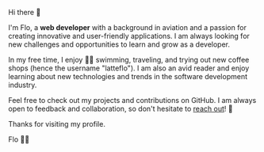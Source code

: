 
Hi there 👋

I'm Flo, a <strong>web developer</strong> with a background in aviation and a passion for creating innovative and user-friendly applications. 
I am always looking for new challenges and opportunities to learn and grow as a developer.

In my free time, I enjoy 🏊‍♀️ swimming, traveling, and trying out new coffee shops (hence the username "latteflo"). I am also an avid reader and enjoy learning about new technologies and trends in the software development industry. 

<!-- Technical Skills 💻: -->
<!-- JavaScript React Next JS Styled Components HTML5 TailwindCSS CSS3 TypeScript Bootstrap jQuery Visual Studio Code NodeJS MySQL MongoDB
 -->
Feel free to check out my projects and contributions on GitHub. I am always open to feedback and collaboration, so don't hesitate to <a href="mailto:sf.simion.f@gmail.com">reach out</a>! 📩

Thanks for visiting my profile.

Flo 🙋‍♀️

<!--
**Latteflo/Latteflo** is a ✨ _special_ ✨ repository because its `README.md` (this file) appears on your GitHub profile.

Here are some ideas to get you started:

-🔭 I’m currently working on ...
- 🌱 I’m currently learning ...
- 👯 I’m looking to collaborate on ...
- 🤔 I’m looking for help with ...
- 💬 Ask me about ...
- 📫 How to reach me: ...
- 😄 Pronouns: ...
- ⚡ Fun fact: ...

---
[![](https://visitcount.itsvg.in/api?id=latteflo&icon=0&color=0)](https://visitcount.itsvg.in)


-->
